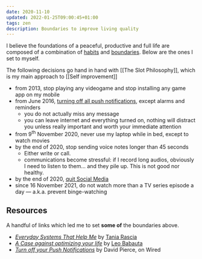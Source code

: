 ```yaml
---
date: 2020-11-10
updated: 2022-01-25T09:00:45+01:00
tags: zen
description: Boundaries to improve living quality
---
```

I believe the foundations of a peaceful, productive and full life are composed of a combination of [habits](Loops.md) and [boundaries](Boundaries.md).
Below are the ones I set to myself.

<div class='blue box'>The following decisions go hand in hand with [[The Slot Philosophy]], which is my main approach to [[Self improvement]]</div>

- from 2013, stop playing any videogame and stop installing any game app on my mobile
- from June 2016, [turning off all push notifications](https://www.wired.com/story/turn-off-your-push-notifications/ '“Turn off your Push Notifications” on Wired'), except alarms and reminders
	- you do not actually miss any message
	- you can leave internet and everything turned on, nothing will distract you unless really important and worth your immediate attention
- from 9<sup>th</sup> November 2020, never use my laptop while in bed, except to watch movies
- by the end of 2020, stop sending voice notes longer than 45 seconds
	- Either write or call.
	- communications become stressful: if I record long audios, obviously I need to listen to them… and they pile up. This is not good nor healthy.
- by the end of 2020, [quit Social Media](https://quitsocialmedia.club 'Quit Social Media')
- since <time datetime='2021-11-16T16:15:49+01:00'>16 November 2021</time>, do not watch more than a TV series episode a day — a.k.a. prevent binge-watching

## Resources

A handful of links which led me to set **some of** the boundaries above.

- <cite>[Everyday Systems That Help Me](https://www.taniarascia.com/everyday-systems/ 'Everyday Systems That Help Me')</cite> by [Tania Rascia](https://taniarascia.com 'Tania Rascia')
- <cite>[A Case against optimizing your life](https://zenhabits.net/unoptimizing/ 'A Case against optimizing your life - Zen Habits')</cite> by [Leo Babauta](https://zenhabits.net 'Leo Babauta')
- <cite>[Turn off your Push Notifications](https://www.wired.com/story/turn-off-your-push-notifications/ '“Turn off your Push Notifications” on Wired')</cite> by David Pierce, on Wired
